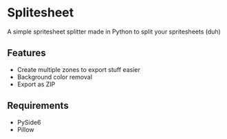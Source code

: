 # Splitesheet
A simple spritesheet splitter made in Python to split your spritesheets (duh)

## Features
+ Create multiple zones to export stuff easier
+ Background color removal
+ Export as ZIP

## Requirements
+ PySide6
+ Pillow
